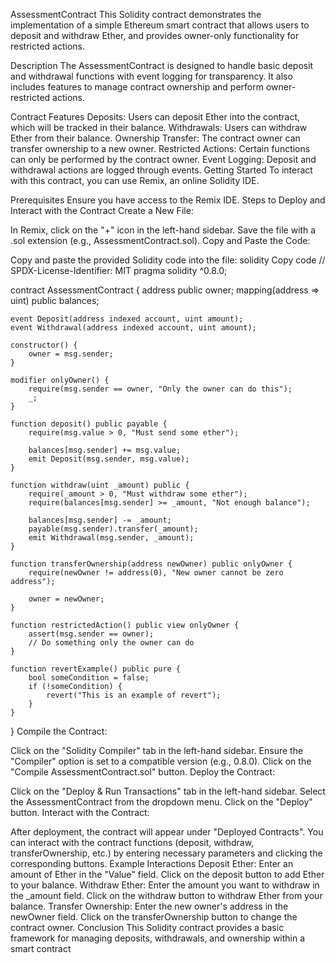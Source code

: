 AssessmentContract
This Solidity contract demonstrates the implementation of a simple Ethereum smart contract that allows users to deposit and withdraw Ether, and provides owner-only functionality for restricted actions.

Description
The AssessmentContract is designed to handle basic deposit and withdrawal functions with event logging for transparency. It also includes features to manage contract ownership and perform owner-restricted actions.

Contract Features
Deposits: Users can deposit Ether into the contract, which will be tracked in their balance.
Withdrawals: Users can withdraw Ether from their balance.
Ownership Transfer: The contract owner can transfer ownership to a new owner.
Restricted Actions: Certain functions can only be performed by the contract owner.
Event Logging: Deposit and withdrawal actions are logged through events.
Getting Started
To interact with this contract, you can use Remix, an online Solidity IDE.

Prerequisites
Ensure you have access to the Remix IDE.
Steps to Deploy and Interact with the Contract
Create a New File:

In Remix, click on the "+" icon in the left-hand sidebar.
Save the file with a .sol extension (e.g., AssessmentContract.sol).
Copy and Paste the Code:

Copy and paste the provided Solidity code into the file:
solidity
Copy code
// SPDX-License-Identifier: MIT
pragma solidity ^0.8.0;

contract AssessmentContract {
    address public owner;
    mapping(address => uint) public balances;

    event Deposit(address indexed account, uint amount);
    event Withdrawal(address indexed account, uint amount);

    constructor() {
        owner = msg.sender;
    }

    modifier onlyOwner() {
        require(msg.sender == owner, "Only the owner can do this");
        _;
    }

    function deposit() public payable {
        require(msg.value > 0, "Must send some ether");

        balances[msg.sender] += msg.value;
        emit Deposit(msg.sender, msg.value);
    }

    function withdraw(uint _amount) public {
        require(_amount > 0, "Must withdraw some ether");
        require(balances[msg.sender] >= _amount, "Not enough balance");

        balances[msg.sender] -= _amount;
        payable(msg.sender).transfer(_amount);
        emit Withdrawal(msg.sender, _amount);
    }

    function transferOwnership(address newOwner) public onlyOwner {
        require(newOwner != address(0), "New owner cannot be zero address");

        owner = newOwner;
    }

    function restrictedAction() public view onlyOwner {
        assert(msg.sender == owner);
        // Do something only the owner can do
    }

    function revertExample() public pure {
        bool someCondition = false;
        if (!someCondition) {
            revert("This is an example of revert");
        }
    }
}
Compile the Contract:

Click on the "Solidity Compiler" tab in the left-hand sidebar.
Ensure the "Compiler" option is set to a compatible version (e.g., 0.8.0).
Click on the "Compile AssessmentContract.sol" button.
Deploy the Contract:

Click on the "Deploy & Run Transactions" tab in the left-hand sidebar.
Select the AssessmentContract from the dropdown menu.
Click on the "Deploy" button.
Interact with the Contract:

After deployment, the contract will appear under "Deployed Contracts".
You can interact with the contract functions (deposit, withdraw, transferOwnership, etc.) by entering necessary parameters and clicking the corresponding buttons.
Example Interactions
Deposit Ether:
Enter an amount of Ether in the "Value" field.
Click on the deposit button to add Ether to your balance.
Withdraw Ether:
Enter the amount you want to withdraw in the _amount field.
Click on the withdraw button to withdraw Ether from your balance.
Transfer Ownership:
Enter the new owner's address in the newOwner field.
Click on the transferOwnership button to change the contract owner.
Conclusion
This Solidity contract provides a basic framework for managing deposits, withdrawals, and ownership within a smart contract
